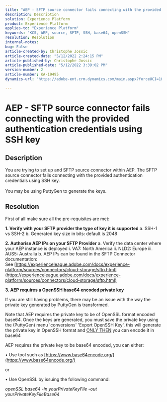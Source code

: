 ```yaml
---
title: "AEP - SFTP source connector fails connecting with the provided authentication credentials using SSH key"
description: Description
solution: Experience Platform
product: Experience Platform
applies-to: "Experience Platform"
keywords: "KCS, AEP, source, SFTP, SSH, base64, openSSH"
resolution: Resolution
internal-notes: 
bug: False
article-created-by: Christophe Jossic
article-created-date: "5/12/2022 2:24:15 PM"
article-published-by: Christophe Jossic
article-published-date: "5/12/2022 3:39:02 PM"
version-number: 2
article-number: KA-19495
dynamics-url: "https://adobe-ent.crm.dynamics.com/main.aspx?forceUCI=1&pagetype=entityrecord&etn=knowledgearticle&id=24e79b32-ffd1-ec11-a7b5-00224809c101"

---
```

# AEP - SFTP source connector fails connecting with the provided authentication credentials using SSH key

## Description

You are trying to set up and SFTP source connector within AEP. The SFTP source connector fails connecting with the provided authentication credentials using SSH key.<br><br>You may be using PuttyGen to generate the keys.

## Resolution


First of all make sure all the pre-requisites are met:

<b>1. Verify with your SFTP provider the type of key it is supported</b>
 a. SSH-1 vs SSH-2
 b. Generated key size in bits: default is 2048

<b>2. Authorise AEP IPs on your SFTP Provider</b>
 a. Verify the data center where your AEP instance is deployed
 i. VA7: North America
 ii. NLD2: Europe
 iii. AUS5: Australia
 b. AEP IPs can be found in the SFTP Connector documentation: See [https://experienceleague.adobe.com/docs/experience-platform/sources/connectors/cloud-storage/sftp.html](https://experienceleague.adobe.com/docs/experience-platform/sources/connectors/cloud-storage/sftp.html)

<b>3. AEP requires a OpenSSH base64 encoded private key </b>



If you are still having problems, there may be an issue with the way the private key generated by PuttyGen is transformed.

Note that AEP requires the private key to be of OpenSSL format encoded base64. Once the keys are generated, you must save the private key using the (PuttyGen) menu 'conversions'  'Export OpenSSH Key', this will generate the private key in OpenSSH format and <u>ONLY THEN</u> you can encode it in base64

AEP requires the private key to be base64 encoded, you can either:

• Use tool such as [https://www.base64encode.org/](https://www.base64encode.org/)

or

• Use OpenSSL by issuing the following command:

*openSSL base64 -in yourPrivateKeyFile -out
<br>yourPrivateKeyFileBase64*








